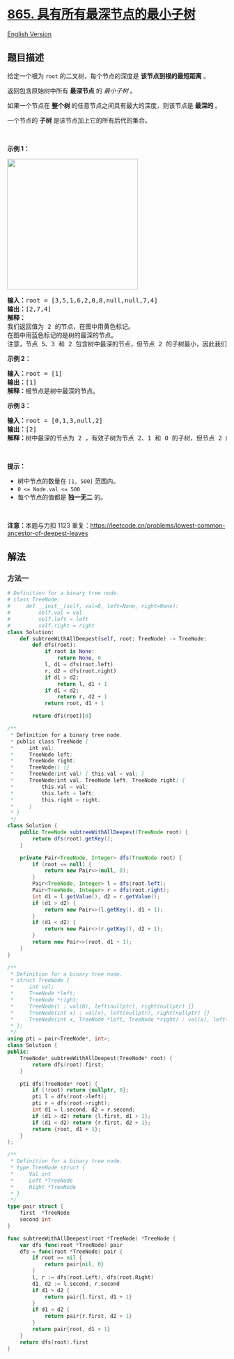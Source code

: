 # [865. 具有所有最深节点的最小子树](https://leetcode.cn/problems/smallest-subtree-with-all-the-deepest-nodes)

[English Version](/solution/0800-0899/0865.Smallest%20Subtree%20with%20all%20the%20Deepest%20Nodes/README_EN.md)

<!-- tags:树,深度优先搜索,广度优先搜索,哈希表,二叉树 -->

<!-- difficulty:中等 -->

## 题目描述

<!-- 这里写题目描述 -->

<p>给定一个根为&nbsp;<code>root</code>&nbsp;的二叉树，每个节点的深度是 <strong>该节点到根的最短距离</strong> 。</p>

<p>返回包含原始树中所有 <strong>最深节点</strong> 的 <em>最小子树</em> 。</p>

<p>如果一个节点在 <strong>整个树 </strong>的任意节点之间具有最大的深度，则该节点是 <strong>最深的</strong> 。</p>

<p>一个节点的 <strong>子树</strong> 是该节点加上它的所有后代的集合。</p>

<p>&nbsp;</p>

<p><strong>示例 1：</strong></p>

<p><img alt="" src="https://fastly.jsdelivr.net/gh/doocs/leetcode@main/solution/0800-0899/0865.Smallest%20Subtree%20with%20all%20the%20Deepest%20Nodes/images/sketch1.png" style="width: 300px;" /></p>

<pre>
<strong>输入：</strong>root = [3,5,1,6,2,0,8,null,null,7,4]
<strong>输出：</strong>[2,7,4]
<strong>解释：</strong>
我们返回值为 2 的节点，在图中用黄色标记。
在图中用蓝色标记的是树的最深的节点。
注意，节点 5、3 和 2 包含树中最深的节点，但节点 2 的子树最小，因此我们返回它。
</pre>

<p><strong>示例 2：</strong></p>

<pre>
<strong>输入：</strong>root = [1]
<strong>输出：</strong>[1]
<strong>解释：</strong>根节点是树中最深的节点。</pre>

<p><strong>示例 3：</strong></p>

<pre>
<strong>输入：</strong>root = [0,1,3,null,2]
<strong>输出：</strong>[2]
<strong>解释：</strong>树中最深的节点为 2 ，有效子树为节点 2、1 和 0 的子树，但节点 2 的子树最小。</pre>

<p>&nbsp;</p>

<p><strong>提示：</strong></p>

<ul>
	<li>树中节点的数量在<meta charset="UTF-8" />&nbsp;<code>[1, 500]</code>&nbsp;范围内。</li>
	<li><code>0 &lt;= Node.val &lt;= 500</code></li>
	<li>每个节点的值都是 <strong>独一无二</strong> 的。</li>
</ul>

<p>&nbsp;</p>

<p><strong>注意：</strong>本题与力扣 1123 重复：<a href="https://leetcode.cn/problems/lowest-common-ancestor-of-deepest-leaves/" target="_blank">https://leetcode.cn/problems/lowest-common-ancestor-of-deepest-leaves</a></p>

## 解法

### 方法一

<!-- tabs:start -->

```python
# Definition for a binary tree node.
# class TreeNode:
#     def __init__(self, val=0, left=None, right=None):
#         self.val = val
#         self.left = left
#         self.right = right
class Solution:
    def subtreeWithAllDeepest(self, root: TreeNode) -> TreeNode:
        def dfs(root):
            if root is None:
                return None, 0
            l, d1 = dfs(root.left)
            r, d2 = dfs(root.right)
            if d1 > d2:
                return l, d1 + 1
            if d1 < d2:
                return r, d2 + 1
            return root, d1 + 1

        return dfs(root)[0]
```

```java
/**
 * Definition for a binary tree node.
 * public class TreeNode {
 *     int val;
 *     TreeNode left;
 *     TreeNode right;
 *     TreeNode() {}
 *     TreeNode(int val) { this.val = val; }
 *     TreeNode(int val, TreeNode left, TreeNode right) {
 *         this.val = val;
 *         this.left = left;
 *         this.right = right;
 *     }
 * }
 */
class Solution {
    public TreeNode subtreeWithAllDeepest(TreeNode root) {
        return dfs(root).getKey();
    }

    private Pair<TreeNode, Integer> dfs(TreeNode root) {
        if (root == null) {
            return new Pair<>(null, 0);
        }
        Pair<TreeNode, Integer> l = dfs(root.left);
        Pair<TreeNode, Integer> r = dfs(root.right);
        int d1 = l.getValue(), d2 = r.getValue();
        if (d1 > d2) {
            return new Pair<>(l.getKey(), d1 + 1);
        }
        if (d1 < d2) {
            return new Pair<>(r.getKey(), d2 + 1);
        }
        return new Pair<>(root, d1 + 1);
    }
}
```

```cpp
/**
 * Definition for a binary tree node.
 * struct TreeNode {
 *     int val;
 *     TreeNode *left;
 *     TreeNode *right;
 *     TreeNode() : val(0), left(nullptr), right(nullptr) {}
 *     TreeNode(int x) : val(x), left(nullptr), right(nullptr) {}
 *     TreeNode(int x, TreeNode *left, TreeNode *right) : val(x), left(left), right(right) {}
 * };
 */
using pti = pair<TreeNode*, int>;
class Solution {
public:
    TreeNode* subtreeWithAllDeepest(TreeNode* root) {
        return dfs(root).first;
    }

    pti dfs(TreeNode* root) {
        if (!root) return {nullptr, 0};
        pti l = dfs(root->left);
        pti r = dfs(root->right);
        int d1 = l.second, d2 = r.second;
        if (d1 > d2) return {l.first, d1 + 1};
        if (d1 < d2) return {r.first, d2 + 1};
        return {root, d1 + 1};
    }
};
```

```go
/**
 * Definition for a binary tree node.
 * type TreeNode struct {
 *     Val int
 *     Left *TreeNode
 *     Right *TreeNode
 * }
 */
type pair struct {
	first  *TreeNode
	second int
}

func subtreeWithAllDeepest(root *TreeNode) *TreeNode {
	var dfs func(root *TreeNode) pair
	dfs = func(root *TreeNode) pair {
		if root == nil {
			return pair{nil, 0}
		}
		l, r := dfs(root.Left), dfs(root.Right)
		d1, d2 := l.second, r.second
		if d1 > d2 {
			return pair{l.first, d1 + 1}
		}
		if d1 < d2 {
			return pair{r.first, d2 + 1}
		}
		return pair{root, d1 + 1}
	}
	return dfs(root).first
}
```

<!-- tabs:end -->

<!-- end -->
